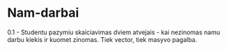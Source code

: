 # Nam-darbai
0.1 - Studentu pazymiu skaiciavimas dviem atvejais - kai nezinomas namu darbu kiekis ir kuomet zinomas. Tiek vector, tiek masyvo pagalba.
